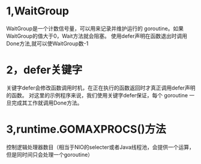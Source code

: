 # 1,WaitGroup

WaitGroup是一个计数信号量，可以用来记录并维护运行的 goroutine。如果WaitGroup的值大于0，Wait方法就会阻塞。
使用defer声明在函数退出时调用Done方法,就可以使WaitGroup数-1

# 2，defer关键字

关键字defer会修改函数调用时机，在正在执行的函数返回时才真正调用defer声明的函数。
对这里的示例程序来说，我们使用关键字defer保证，每个 goroutine 一旦完成其工作就调用Done方法。

# 3,runtime.GOMAXPROCS()方法

控制逻辑处理器数目（相当于NIO的selecter或者Java线程池，会提供一个运算，但是同时间只会处理一个goroutine）